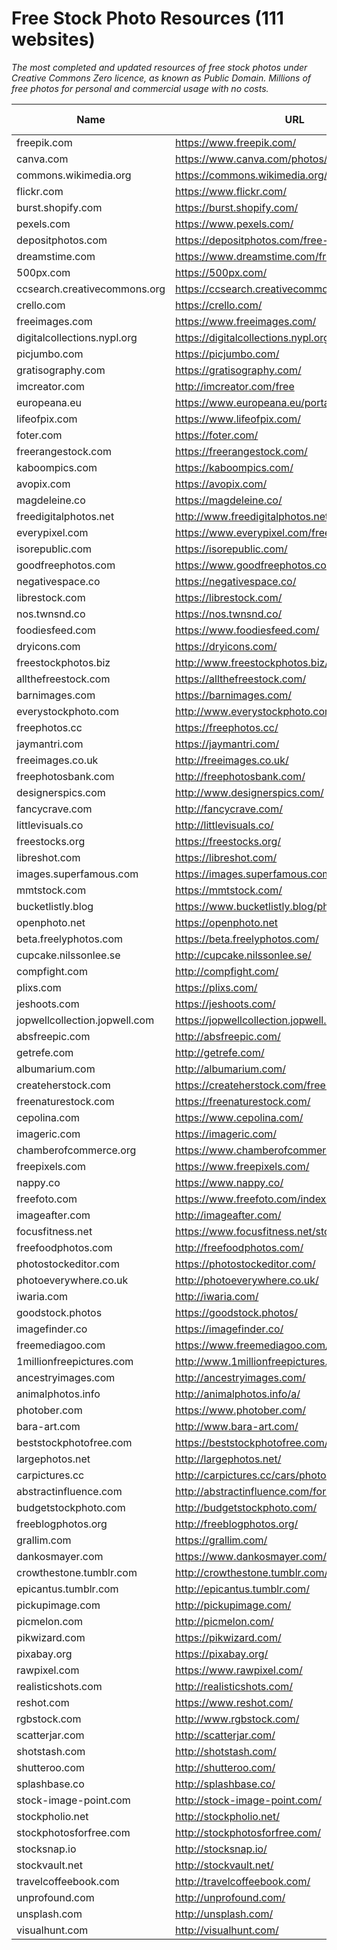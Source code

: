# Free Stock Photo Resources (111 websites)

*The most completed and updated resources of free stock photos under Creative Commons Zero licence, as known as Public Domain. Millions of free photos for personal and commercial usage with no costs.*

| Name                          | URL                                           | Popularity (Alexa) |
|-------------------------------|-----------------------------------------------|--------------------|
| freepik.com                   | https://www.freepik.com/                      | 201                |
| canva.com                     | https://www.canva.com/photos/free/            | 216                |
| commons.wikimedia.org         | https://commons.wikimedia.org/wiki/Main_Page  | 287                |
| flickr.com                    | https://www.flickr.com/                       | 361                |
| burst.shopify.com             | https://burst.shopify.com/                    | 460                |
| pexels.com                    | https://www.pexels.com/                       | 613                |
| depositphotos.com             | https://depositphotos.com/free-files.html     | 969                |
| dreamstime.com                | https://www.dreamstime.com/free-photos        | 1706               |
| 500px.com                     | https://500px.com/                            | 2470               |
| ccsearch.creativecommons.org  | https://ccsearch.creativecommons.org/         | 6816               |
| crello.com                    | https://crello.com/                           | 12332              |
| freeimages.com                | https://www.freeimages.com/                   | 15323              |
| digitalcollections.nypl.org   | https://digitalcollections.nypl.org/          | 16763              |
| picjumbo.com                  | https://picjumbo.com/                         | 31259              |
| gratisography.com             | https://gratisography.com/                    | 37183              |
| imcreator.com                 | http://imcreator.com/free                     | 60053              |
| europeana.eu                  | https://www.europeana.eu/portal/en            | 67916              |
| lifeofpix.com                 | https://www.lifeofpix.com/                    | 68949              |
| foter.com                     | https://foter.com/                            | 71040              |
| freerangestock.com            | https://freerangestock.com/                   | 77907              |
| kaboompics.com                | https://kaboompics.com/                       | 82425              |
| avopix.com                    | https://avopix.com/                           | 100804             |
| magdeleine.co                 | https://magdeleine.co/                        | 101649             |
| freedigitalphotos.net         | http://www.freedigitalphotos.net/             | 106976             |
| everypixel.com                | https://www.everypixel.com/free               | 118997             |
| isorepublic.com               | https://isorepublic.com/                      | 128358             |
| goodfreephotos.com            | https://www.goodfreephotos.com/               | 131814             |
| negativespace.co              | https://negativespace.co/                     | 132295             |
| librestock.com                | https://librestock.com/                       | 143339             |
| nos.twnsnd.co                 | https://nos.twnsnd.co/                        | 150747             |
| foodiesfeed.com               | https://www.foodiesfeed.com/                  | 156161             |
| dryicons.com                  | https://dryicons.com/                         | 158916             |
| freestockphotos.biz           | http://www.freestockphotos.biz/               | 166624             |
| allthefreestock.com           | https://allthefreestock.com/                  | 178941             |
| barnimages.com                | https://barnimages.com/                       | 195216             |
| everystockphoto.com           | http://www.everystockphoto.com/               | 196993             |
| freephotos.cc                 | https://freephotos.cc/                        | 199826             |
| jaymantri.com                 | https://jaymantri.com/                        | 240107             |
| freeimages.co.uk              | http://freeimages.co.uk/                      | 243593             |
| freephotosbank.com            | http://freephotosbank.com/                    | 252745             |
| designerspics.com             | http://www.designerspics.com/                 | 255128             |
| fancycrave.com                | http://fancycrave.com/                        | 268817             |
| littlevisuals.co              | http://littlevisuals.co/                      | 281848             |
| freestocks.org                | https://freestocks.org/                       | 299072             |
| libreshot.com                 | https://libreshot.com/                        | 303110             |
| images.superfamous.com        | https://images.superfamous.com/               | 317169             |
| mmtstock.com                  | https://mmtstock.com/                         | 338139             |
| bucketlistly.blog             | https://www.bucketlistly.blog/photos/         | 342735             |
| openphoto.net                 | https://openphoto.net                         | 361474             |
| beta.freelyphotos.com         | https://beta.freelyphotos.com/                | 373153             |
| cupcake.nilssonlee.se         | http://cupcake.nilssonlee.se/                 | 396472             |
| compfight.com                 | http://compfight.com/                         | 398764             |
| plixs.com                     | https://plixs.com/                            | 408764             |
| jeshoots.com                  | https://jeshoots.com/                         | 416256             |
| jopwellcollection.jopwell.com | https://jopwellcollection.jopwell.com/        | 419137             |
| absfreepic.com                | http://absfreepic.com/                        | 419151             |
| getrefe.com                   | http://getrefe.com/                           | 506555             |
| albumarium.com                | http://albumarium.com/                        | 527100             |
| createherstock.com            | https://createherstock.com/free-stock-photos/ | 652451             |
| freenaturestock.com           | https://freenaturestock.com/                  | 652960             |
| cepolina.com                  | https://www.cepolina.com/                     | 654891             |
| imageric.com                  | https://imageric.com/                         | 682377             |
| chamberofcommerce.org         | https://www.chamberofcommerce.org/findaphoto/ | 749736             |
| freepixels.com                | https://www.freepixels.com/                   | 786739             |
| nappy.co                      | https://www.nappy.co/                         | 828998             |
| freefoto.com                  | https://www.freefoto.com/index.jsp            | 879755             |
| imageafter.com                | http://imageafter.com/                        | 887083             |
| focusfitness.net              | https://www.focusfitness.net/stock-photos/    | 951818             |
| freefoodphotos.com            | http://freefoodphotos.com/                    | 960433             |
| photostockeditor.com          | https://photostockeditor.com/                 | 1049942            |
| photoeverywhere.co.uk         | http://photoeverywhere.co.uk/                 | 1058928            |
| iwaria.com                    | http://iwaria.com/                            | 1066227            |
| goodstock.photos              | https://goodstock.photos/                     | 1080691            |
| imagefinder.co                | https://imagefinder.co/                       | 1084526            |
| freemediagoo.com              | https://www.freemediagoo.com/                 | 1385592            |
| 1millionfreepictures.com      | http://www.1millionfreepictures.com           | 1681883            |
| ancestryimages.com            | http://ancestryimages.com/                    | 1763837            |
| animalphotos.info             | http://animalphotos.info/a/                   | 1918747            |
| photober.com                  | https://www.photober.com/                     | 2214672            |
| bara-art.com                  | http://www.bara-art.com/                      | 3214246            |
| beststockphotofree.com        | https://beststockphotofree.com/               | 4986705            |
| largephotos.net               | http://largephotos.net/                       | 5152245            |
| carpictures.cc                | http://carpictures.cc/cars/photo/             | 5665504            |
| abstractinfluence.com         | http://abstractinfluence.com/forums/          | 6192546            |
| budgetstockphoto.com          | http://budgetstockphoto.com/                  | 7297850            |
| freeblogphotos.org            | http://freeblogphotos.org/                    | 7355336            |
| grallim.com                   | https://grallim.com/                          | 9854096            |
| dankosmayer.com               | https://www.dankosmayer.com/                  | 13557464           |
| crowthestone.tumblr.com       | http://crowthestone.tumblr.com/               | 2147483647         |
| epicantus.tumblr.com          | http://epicantus.tumblr.com/                  | 2147483647         |
| pickupimage.com               | http://pickupimage.com/                       | 2147483647         |
| picmelon.com                  | http://picmelon.com/                          | 2147483647         |
| pikwizard.com                 | https://pikwizard.com/                        | 2147483647         |
| pixabay.org                   | https://pixabay.org/                          | 2147483647         |
| rawpixel.com                  | https://www.rawpixel.com/                     | 2147483647         |
| realisticshots.com            | http://realisticshots.com/                    | 2147483647         |
| reshot.com                    | https://www.reshot.com/                       | 2147483647         |
| rgbstock.com                  | http://www.rgbstock.com/                      | 2147483647         |
| scatterjar.com                | http://scatterjar.com/                        | 2147483647         |
| shotstash.com                 | http://shotstash.com/                         | 2147483647         |
| shutteroo.com                 | http://shutteroo.com/                         | 2147483647         |
| splashbase.co                 | http://splashbase.co/                         | 2147483647         |
| stock-image-point.com         | http://stock-image-point.com/                 | 2147483647         |
| stockpholio.net               | http://stockpholio.net/                       | 2147483647         |
| stockphotosforfree.com        | http://stockphotosforfree.com/                | 2147483647         |
| stocksnap.io                  | http://stocksnap.io/                          | 2147483647         |
| stockvault.net                | http://stockvault.net/                        | 2147483647         |
| travelcoffeebook.com          | http://travelcoffeebook.com/                  | 2147483647         |
| unprofound.com                | http://unprofound.com/                        | 2147483647         |
| unsplash.com                  | http://unsplash.com/                          | 2147483647         |
| visualhunt.com                | http://visualhunt.com/                        | 2147483647         |
